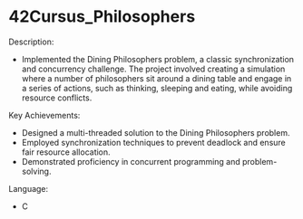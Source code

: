 # 42Cursus_Philosophers

Description:

- Implemented the Dining Philosophers problem, a classic synchronization and concurrency challenge. The project involved creating a simulation where a number of philosophers sit around a dining table and engage in a series of actions, such as thinking, sleeping and eating, while avoiding resource conflicts.

Key Achievements:

- Designed a multi-threaded solution to the Dining Philosophers problem.
- Employed synchronization techniques to prevent deadlock and ensure fair resource allocation.
- Demonstrated proficiency in concurrent programming and problem-solving.
  
Language:

- C
